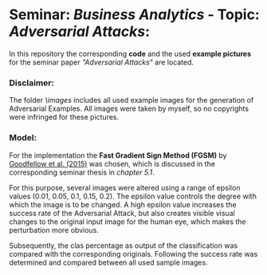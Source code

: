 # Seminar: _Business Analytics_  -  Topic: _Adversarial Attacks_: 
In this repository the corresponding __code__ and the used __example pictures__ for the seminar paper _"Adversarial Attacks"_ are located.

###  Disclaimer: 
The folder _\images_ includes all used example images for the generation of Adversarial Examples.
All images were taken by myself, so no copyrights were infringed for these pictures.

### Model:

For the implementation the __Fast Gradient Sign Method (FGSM)__ by [Goodfellow et al. (2015)](https://arxiv.org/abs/1412.6572) was chosen, which is discussed in the corresponding seminar thesis in _chapter 5.1_.

For this purpose, several images were altered using a range of epsilon values (0.01, 0.05, 0.1, 0.15, 0.2). The epsilon value controls the degree with which the image is to be changed. A high epsilon value increases the success rate of the Adversarial Attack, but also creates visible visual changes to the original input image for the human eye, which makes the perturbation more obvious.

Subsequently, the clas percentage as output of the classification was compared with the corresponding originals. Following the success rate was determined and compared between all used sample images.
